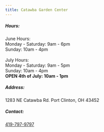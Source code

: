 ```yaml
---
title: Catawba Garden Center
---
```

##### Hours:

June Hours:\
Monday - Saturday: 9am - 6pm\
Sunday: 10am - 4pm\
\
July Hours:\
Monday - Saturday: 9am - 5pm\
Sunday: 10am - 4pm\
**OPEN 4th of July: 10am - 1pm**

##### Address:

1283 NE Catawba Rd. Port Clinton, OH 43452

##### Contact:

[419-797-9797](tel:419-797-9797)